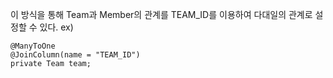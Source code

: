 이 방식을 통해 Team과 Member의 관계를 TEAM_ID를 이용하여 다대일의 관계로 설정할 수 있다.
ex)
```
@ManyToOne  
@JoinColumn(name = "TEAM_ID")  
private Team team;
```